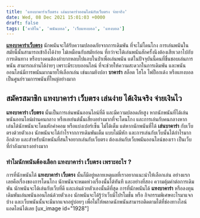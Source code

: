 ```yaml
---
title: 'แทงบาคาร่าเว็บตรง เล่นบาคาร่าออนไลน์กับเว็บตรง จ่ายจริง'
date: Wed, 08 Dec 2021 15:01:03 +0000
draft: false
tags: ['คาสิโน', 'พนันบอล', 'เว็บแทงบอล', 'แทงบอล']
---
```


**[แทงบาคาร่าเว็บตรง](/archives/)** นักพนันจะได้รับความปลอดภัยจากการเดิมพัน ที่จะไม่โดนโกง การเล่นพนันในสมัยนี้นั้นสามารถเข้าถึงได้ง่าย ไม่เหมือนกับสมัยก่อน ที่กว่าจะได้เล่นพนันสักครั้งนึงต้องเสียเวลาไปกับการเดินทาง หรือบางคนต้องลำบากหลบไปแอบในป่าเพื่อเล่นพนัน แต่ในปัจจุบันนี้คนที่ชื่นชอบเล่นการพนัน สามารถเล่านได้ง่ายๆ เพราะมีระบบออนไลน์ ที่จะช่วยให้ความสะดวกในการเดิมพัน และพนันออนไลน์มีการพนันมากมายให้เลือกเล่น เช่นเกมยิงปลา **บาคาร่า** สล็อต ไฮโล ไพ่ป็อกเด้ง หรือแทงบอล เป็นศูนย์รวมการพนันที่ใหญ่อย่างมาก

**สมัครสมาชิก แทงบาคาร่า เว็บตรง เล่นง่าย ได้เงินจริง จ่ายเงินไว**
------------------------------------------------------------------

**แทงบาคาร่า เว็บตรง** นั้นเป็นการเล่นพนันออนไลน์ที่ดี และมีความปลอดภัยสูง หากนักพนันที่ได้เล่นพนันออนไลน์ผ่านคนกลาง หรือเอเย่นต์นั้นเสี่ยงอย่างมากที่จะโดนโกง และการเล่นกับคนกลางหากเล่นได้นักพนันจะโดนหักค่าคอม หรือแบ่งเปอร์เซ็น ไม่ได้เต็ม แต่หากนักพนันที่ได้ **เล่นบาคาร่า** กับเว็บตรงด้วยตัวเอง นักพนันจะได้กำไรจากการเดิมพันเต็ม แบบไม่มีหัก และการเล่นกับเว็บนั้นได้กำไรมากอีกด้วย และสำหรับนักพนันที่สนใจอยากเล่นกับเว็บตรง ต้องเล่นกับเว็บพนันออนไลน์ของเรา เป็นเว็บที่กำลังมาแรงอย่างมาก

### **ทำไมนักพนันต้องเลือก แทงบาคาร่า เว็บตรง เพราะอะไร ?**

การที่นักพนันได้ **แทงบาคาร่า เว็บตรง** นั้นก็มีอยู่หลายเหตุผลที่เราอยากแนะนำให้เลือกเล่น อย่างแรกเลยคือเรื่องของการโดนโกง นักพนันจะหมดห่วงเรื่องนั้นได้ทันที และอย่างที่สอง ความคุ้มค่าต่อการเดิมพัน นักพนันจะได้เล่นกับเว็บที่ดี และเล่นด้วยตัวเองนั้นดีที่สุด การที่นักพนันได้ **แทงบาคาร่า** หรือลงทุนเดิมพันเล่นพนันออนไลน์ด้วยตัวเอง นักพนันจะได้รู้ว่าเว็บมีโปรโมชั่น หรือ กิจกรรมพิเศษอะไรมาแจกบ้าง และเว็บพนันนั้นจะมีมากแจกอยู่บ่อยๆ เพื่อไม่ให้พลาดนักพนันสามารถติดตามได้ที่ช่องทางไลน์ แอดไลน์ได้เลย \[ux\_image id="1928"\]